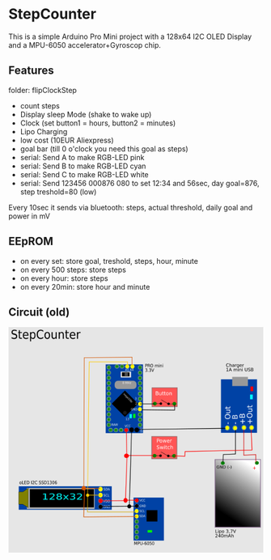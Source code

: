 # StepCounter

This is a simple Arduino Pro Mini project with a 128x64 I2C OLED Display and
a MPU-6050 accelerator+Gyroscop chip.

## Features

folder: flipClockStep

 -  count steps
 -  Display sleep Mode (shake to wake up)
 -  Clock (set button1 = hours, button2 = minutes)
 -  Lipo Charging
 -  low cost (10EUR Aliexpress)
 -  goal bar (till 0 o'clock you need this goal as steps)
 -  serial: Send A to make RGB-LED pink
 -  serial: Send B to make RGB-LED cyan
 -  serial: Send C to make RGB-LED white
 -  serial: Send 123456 000876 080 to set 12:34 and 56sec, day goal=876, step treshold=80 (low)

Every 10sec it sends via bluetooth: steps, actual threshold, daily goal and power in mV

## EEpROM

- on every set: store goal, treshold, steps, hour, minute
- on every 500 steps: store steps
- on every hour: store steps
- on every 20min: store hour and minute

## Circuit (old)

![Circuit](circuit/circuit.png)
